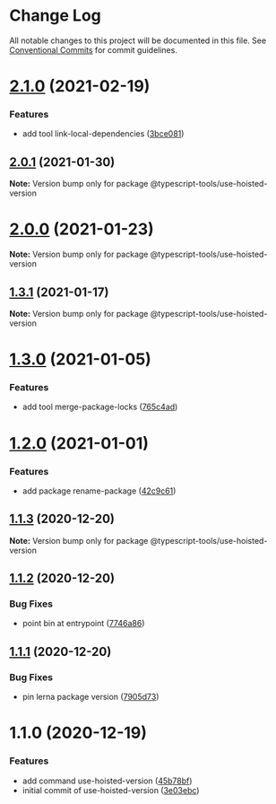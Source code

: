 # Change Log

All notable changes to this project will be documented in this file.
See [Conventional Commits](https://conventionalcommits.org) for commit guidelines.

# [2.1.0](https://github.com/typescript-tools/typescript-tools/compare/@typescript-tools/use-hoisted-version@2.0.1...@typescript-tools/use-hoisted-version@2.1.0) (2021-02-19)


### Features

* add tool link-local-dependencies ([3bce081](https://github.com/typescript-tools/typescript-tools/commit/3bce081bf09141cb8fd6867eb59d4b9dc45276c0))





## [2.0.1](https://github.com/typescript-tools/typescript-tools/compare/@typescript-tools/use-hoisted-version@2.0.0...@typescript-tools/use-hoisted-version@2.0.1) (2021-01-30)

**Note:** Version bump only for package @typescript-tools/use-hoisted-version





# [2.0.0](https://github.com/typescript-tools/typescript-tools/compare/@typescript-tools/use-hoisted-version@1.3.1...@typescript-tools/use-hoisted-version@2.0.0) (2021-01-23)

**Note:** Version bump only for package @typescript-tools/use-hoisted-version





## [1.3.1](https://github.com/typescript-tools/typescript-tools/compare/@typescript-tools/use-hoisted-version@1.3.0...@typescript-tools/use-hoisted-version@1.3.1) (2021-01-17)

**Note:** Version bump only for package @typescript-tools/use-hoisted-version





# [1.3.0](https://github.com/typescript-tools/typescript-tools/compare/@typescript-tools/use-hoisted-version@1.2.0...@typescript-tools/use-hoisted-version@1.3.0) (2021-01-05)


### Features

* add tool merge-package-locks ([765c4ad](https://github.com/typescript-tools/typescript-tools/commit/765c4ad9de6e7a752f68332d896b5eb5c564109d))





# [1.2.0](https://github.com/typescript-tools/typescript-tools/compare/@typescript-tools/use-hoisted-version@1.1.3...@typescript-tools/use-hoisted-version@1.2.0) (2021-01-01)


### Features

* add package rename-package ([42c9c61](https://github.com/typescript-tools/typescript-tools/commit/42c9c61524dc58244a64bf01699dbc737504a111))





## [1.1.3](https://github.com/typescript-tools/typescript-tools/compare/@typescript-tools/use-hoisted-version@1.1.2...@typescript-tools/use-hoisted-version@1.1.3) (2020-12-20)

**Note:** Version bump only for package @typescript-tools/use-hoisted-version





## [1.1.2](https://github.com/typescript-tools/typescript-tools/compare/@typescript-tools/use-hoisted-version@1.1.1...@typescript-tools/use-hoisted-version@1.1.2) (2020-12-20)


### Bug Fixes

* point bin at entrypoint ([7746a86](https://github.com/typescript-tools/typescript-tools/commit/7746a8661eaaf186205d021f1ef8e517e0a504d8))





## [1.1.1](https://github.com/typescript-tools/typescript-tools/compare/@typescript-tools/use-hoisted-version@1.1.0...@typescript-tools/use-hoisted-version@1.1.1) (2020-12-20)


### Bug Fixes

* pin lerna package version ([7905d73](https://github.com/typescript-tools/typescript-tools/commit/7905d73b49562d7569effa88a9d40ce238264c2e))





# 1.1.0 (2020-12-19)


### Features

* add command use-hoisted-version ([45b78bf](https://github.com/typescript-tools/typescript-tools/commit/45b78bf890fb17b6d9aa07f6ce45882ac9eaeebf))
* initial commit of use-hoisted-version ([3e03ebc](https://github.com/typescript-tools/typescript-tools/commit/3e03ebcbcfa75bedf6e93298c62fd4f2ae9fca11))
